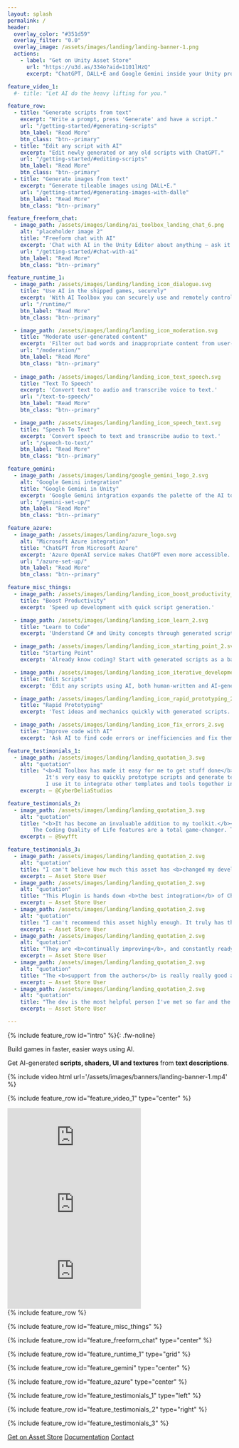 ```yaml
---
layout: splash
permalink: /
header:
  overlay_color: "#351d59"
  overlay_filter: "0.0"
  overlay_image: /assets/images/landing/landing-banner-1.png
  actions:
    - label: "Get on Unity Asset Store"
      url: "https://u3d.as/334o?aid=1101lHzQ"
      excerpt: "ChatGPT, DALL•E and Google Gemini inside your Unity project."

feature_video_1:
  #- title: "Let AI do the heavy lifting for you."

feature_row:
  - title: "Generate scripts from text"
    excerpt: "Write a prompt, press 'Generate' and have a script."
    url: "/getting-started/#generating-scripts"
    btn_label: "Read More"
    btn_class: "btn--primary"
  - title: "Edit any script with AI"
    excerpt: "Edit newly generated or any old scripts with ChatGPT."
    url: "/getting-started/#editing-scripts"
    btn_label: "Read More"
    btn_class: "btn--primary"
  - title: "Generate images from text"
    excerpt: "Generate tileable images using DALL•E."
    url: "/getting-started/#generating-images-with-dalle"
    btn_label: "Read More"
    btn_class: "btn--primary"

feature_freeform_chat:
  - image_path: /assets/images/landing/ai_toolbox_landing_chat_6.png
    alt: "placeholder image 2"
    title: "Freeform chat with AI"
    excerpt: 'Chat with AI in the Unity Editor about anything — ask it to explain code, where to find things in Unity, learn a delicious taco recipe.'
    url: "/getting-started/#chat-with-ai"
    btn_label: "Read More"
    btn_class: "btn--primary"

feature_runtime_1:
  - image_path: /assets/images/landing/landing_icon_dialogue.svg
    title: "Use AI in the shipped games, securely"
    excerpt: 'With AI Toolbox you can securely use and remotely control AI in shipped games. It can be used for anything, from NPC dialogue and a town name to localization and user input validation.'
    url: "/runtime/"
    btn_label: "Read More"
    btn_class: "btn--primary"

  - image_path: /assets/images/landing/landing_icon_moderation.svg
    title: "Moderate user-generated content"
    excerpt: 'Filter out bad words and inappropriate content from user-generated text in your project.'
    url: "/moderation/"
    btn_label: "Read More"
    btn_class: "btn--primary"
  
  - image_path: /assets/images/landing/landing_icon_text_speech.svg
    title: "Text To Speech"
    excerpt: 'Convert text to audio and transcribe voice to text.'
    url: "/text-to-speech/"
    btn_label: "Read More"
    btn_class: "btn--primary"

  - image_path: /assets/images/landing/landing_icon_speech_text.svg
    title: "Speech To Text"
    excerpt: 'Convert speech to text and transcribe audio to text.'
    url: "/speech-to-text/"
    btn_label: "Read More"
    btn_class: "btn--primary"

feature_gemini:
  - image_path: /assets/images/landing/google_gemini_logo_2.svg
    alt: "Google Gemini integration"
    title: "Google Gemini in Unity"
    excerpt: 'Google Gemini intgration expands the palette of the AI tools available in your Unity project.'
    url: "/gemini-set-up/"
    btn_label: "Read More"
    btn_class: "btn--primary"

feature_azure:
  - image_path: /assets/images/landing/azure_logo.svg
    alt: "Microsoft Azure integration"
    title: "ChatGPT from Microsoft Azure"
    excerpt: 'Azure OpenAI service makes ChatGPT even more accessible.'
    url: "/azure-set-up/"
    btn_label: "Read More"
    btn_class: "btn--primary"

feature_misc_things:
  - image_path: /assets/images/landing/landing_icon_boost_productivity_2.svg
    title: "Boost Productivity"
    excerpt: 'Speed up development with quick script generation.'

  - image_path: /assets/images/landing/landing_icon_learn_2.svg
    title: "Learn to Code"
    excerpt: 'Understand C# and Unity concepts through generated scripts and freeform chat.'

  - image_path: /assets/images/landing/landing_icon_starting_point_2.svg
    title: "Starting Point"
    excerpt: 'Already know coding? Start with generated scripts as a base with boilerplate code.'

  - image_path: /assets/images/landing/landing_icon_iterative_development_2.svg
    title: "Edit Scripts"
    excerpt: 'Edit any scripts using AI, both human-written and AI-generated.'

  - image_path: /assets/images/landing/landing_icon_rapid_prototyping_2.svg
    title: "Rapid Prototyping"
    excerpt: 'Test ideas and mechanics quickly with generated scripts.'

  - image_path: /assets/images/landing/landing_icon_fix_errors_2.svg
    title: "Improve code with AI"
    excerpt: 'Ask AI to find code errors or inefficiencies and fix them.'

feature_testimonials_1:
  - image_path: /assets/images/landing/landing_quotation_3.svg
    alt: "quotation"
    title: "<b>AI Toolbox has made it easy for me to get stuff done</b> in my project for an amateur game developer.<br>
            It's very easy to quickly prototype scripts and generate textures for walls or items needed in games.<br>
            I use it to integrate other templates and tools together in Unity. It's a great tool set at a affordable price!"
    excerpt: — @CyberDeliaStudios

feature_testimonials_2:
  - image_path: /assets/images/landing/landing_quotation_3.svg
    alt: "quotation"
    title: "<b>It has become an invaluable addition to my toolkit.</b><br>Having AI Toolbox for only a few months, I have already been able to use it to give new life to old projects, by both prototyping new code and refining existing ones.<br>
        The Coding Quality of Life features are a total game-changer. The 'Explain Code' function, in particular, has made navigating new frameworks and assets a breeze, and even unraveling code I wrote a year ago feels less daunting!"
    excerpt: — @Swyfft

feature_testimonials_3:
  - image_path: /assets/images/landing/landing_quotation_2.svg
    alt: "quotation"
    title: "I can't believe how much this asset has <b>changed my development process!</b>"
    excerpt: — Asset Store User
  - image_path: /assets/images/landing/landing_quotation_2.svg
    alt: "quotation"
    title: "This Plugin is hands down <b>the best integration</b> of ChatGPT and DALL-E to use in Engine for creation of scripts and images."
    excerpt: — Asset Store User
  - image_path: /assets/images/landing/landing_quotation_2.svg
    alt: "quotation"
    title: "I can't recommend this asset highly enough. It truly has the potential to revolutionize your workflow, bringing <b>unprecedented value</b> to your game development endeavors."
    excerpt: — Asset Store User
  - image_path: /assets/images/landing/landing_quotation_2.svg
    alt: "quotation"
    title: "They are <b>continually improving</b>, and constantly ready to help support with any of their other products."
    excerpt: — Asset Store User
  - image_path: /assets/images/landing/landing_quotation_2.svg
    alt: "quotation"
    title: "The <b>support from the authors</b> is really really good and for that alone I give asset five stars."
    excerpt: — Asset Store User
  - image_path: /assets/images/landing/landing_quotation_2.svg
    alt: "quotation"
    title: "The dev is the most helpful person I've met so far and the asset is a <b>huge help</b> to any creator, beginner or advanced."
    excerpt: — Asset Store User

---
```


{% include feature_row id="intro" %}{: .fw-noline}
<p class="landing-paragraph-center">
<span class="landing-heading-fancy">Build games in faster, easier ways using AI.</span>
</p>
<p class="landing-paragraph-center">
<span class="landing-text-fancy">Get AI-generated <b>scripts, shaders, UI and textures</b> from <b>text descriptions</b>.</span>
</p>

<!--
{% include video_row.html url1='/assets/images/banners/landing-banner-1.mp4' url2='/assets/images/banners/landing-banner-1.mp4' url3='/assets/images/banners/landing-banner-1.mp4' %}
-->

{% include video.html url='/assets/images/banners/landing-banner-1.mp4' %}

{% include feature_row id="feature_video_1" type="center" %}

<div class="youtube-row">
<!--<span class="landing-heading-fancy">Let AI do the heavy lifting for you.</span>-->

  <div class="youtube-video-tile" width="33%">
    <iframe src="https://www.youtube.com/embed/cNq-uCBq5yU" title="YouTube video player" frameborder="0" allow="accelerometer; autoplay; clipboard-write; encrypted-media; gyroscope; picture-in-picture" allowfullscreen></iframe>
  </div>
  <div class="youtube-video-tile" width="33%">
    <iframe src="https://www.youtube.com/embed/fedn7A9JTXA" title="YouTube video player" frameborder="0" allow="accelerometer; autoplay; clipboard-write; encrypted-media; gyroscope; picture-in-picture" allowfullscreen></iframe>
  </div>
  <div class="youtube-video-tile" width="33%">
    <iframe src="https://www.youtube.com/embed/6HlO9LsTLW0" title="YouTube video player" frameborder="0" allow="accelerometer; autoplay; clipboard-write; encrypted-media; gyroscope; picture-in-picture" allowfullscreen></iframe>
  </div>
</div>
{% include feature_row %}

{% include feature_row id="feature_misc_things" %}

{% include feature_row id="feature_freeform_chat" type="center" %}

{% include feature_row id="feature_runtime_1" type="grid" %}

{% include feature_row id="feature_gemini" type="center" %}

{% include feature_row id="feature_azure" type="center" %}

{% include feature_row id="feature_testimonials_1" type="left" %}

{% include feature_row id="feature_testimonials_2" type="right" %}

{% include feature_row id="feature_testimonials_3" %}


<div class="buttons-row">
<a href="https://u3d.as/334o?aid=1101lHzQ"><span class="button-landing-large">Get on Asset Store</span></a>
<a href="/overview/"><span class="button-landing-large">Documentation</span></a>
<a href="/contact-details/"><span class="button-landing-large">Contact</span></a>
</div>
